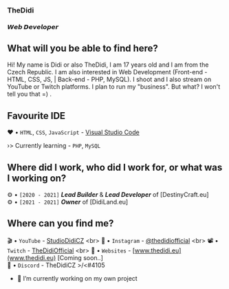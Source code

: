 ### TheDidi

#### 𝙒𝙚𝙗 𝘿𝙚𝙫𝙚𝙡𝙤𝙥𝙚𝙧

## What will you be able to find here?
Hi! My name is Didi or also TheDidi, I am 17 years old and I am from the Czech Republic. I am also interested in Web Development (Front-end - HTML, CSS, JS, | Back-end - PHP, MySQL). I shoot and I also stream on YouTube or Twitch platforms. I plan to run my "business". But what? I won't tell you that =) .

## Favourite IDE
❤️ • `HTML`, `CSS`, `JavaScript` - [Visual Studio Code](https://code.visualstudio.com/download) <br>

›> Currently learning - `PHP`, `MySQL`

## Where did I work, who did I work for, or what was I working on? <br>
⚙️ • `[2020 - 2021]` ***Lead Builder*** & ***Lead Developer*** of [DestinyCraft.eu] <br>
⚙️ • `[2021 - 2021]` ***Owner*** of [DidiLand.eu] <br>

## Where can you find me?

🎬 • `YouTube` - [StudioDidiCZ]([https://www.youtube.com/channel/UC_lLen-FFlIm3t3i3u5tfWA](https://www.youtube.com/channel/UChxqWTKhoUIGkbqhpFKPqAA)) <br>
📸 • `Instagram` - [@thedidiofficial]([https://www.instagram.com/thedidi/](https://www.instagram.com/thedidiofficial/)) <br>
📽️ • `Twitch` - [TheDidiOfficial]([https://www.twitch.tv/venseyscode](https://www.twitch.tv/thedidiofficial)) <br>
📌 • `Websites` - [www.thedidi.eu](www.thedidi.eu) [Coming soon..]<br>
💬 • `Discord` - TheDidiCZ >/<#4105

- 🔭 I’m currently working on my own project 





